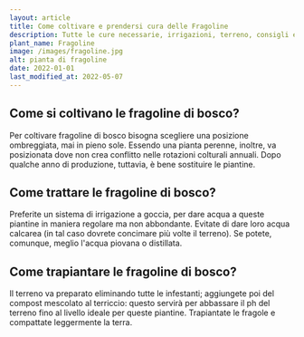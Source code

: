 ```yaml
---
layout: article
title: Come coltivare e prendersi cura delle Fragoline
description: Tutte le cure necessarie, irrigazioni, terreno, consigli e molto altro sulla coltivazione delle Fragoline
plant_name: Fragoline
image: /images/fragoline.jpg
alt: pianta di fragoline
date: 2022-01-01
last_modified_at: 2022-05-07
---
```


## Come si coltivano le fragoline di bosco?

Per coltivare fragoline di bosco bisogna scegliere una posizione ombreggiata, mai in pieno sole. Essendo una pianta perenne, inoltre, va posizionata dove non crea conflitto nelle rotazioni colturali annuali. Dopo qualche anno di produzione, tuttavia, è bene sostituire le piantine.

## Come trattare le fragoline di bosco?

 Preferite un sistema di irrigazione a goccia, per dare acqua a queste piantine in maniera regolare ma non abbondante. Evitate di dare loro acqua calcarea (in tal caso dovrete concimare più volte il terreno). Se potete, comunque, meglio l'acqua piovana o distillata.

## Come trapiantare le fragoline di bosco?

 Il terreno va preparato eliminando tutte le infestanti; aggiungete poi del compost mescolato al terriccio: questo servirà per abbassare il ph del terreno fino al livello ideale per queste piantine. Trapiantate le fragole e compattate leggermente la terra.

